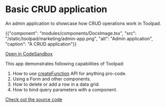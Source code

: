 # Basic CRUD application

<p class="description">An admin application to showcase how CRUD operations work in Toolpad.</p>

{{"component": "modules/components/DocsImage.tsx", "src": "/static/toolpad/marketing/admin-app.png", "alt": "Admin application", "caption": "A CRUD application"}}

[Open in CodeSandbox](https://codesandbox.io/p/sandbox/github/mui/mui-toolpad/tree/master/examples/admin-app)

This app demonstrates following capabilities of Toolpad:

1. How to use [createFunction](https://mui.com/toolpad/reference/api/create-function/) API for anything pro-code.
2. Using a Form and other components.
3. How to delete or add a row in a data grid.
4. How to bind query parameters with a component.

[Check out the source code](https://github.com/mui/mui-toolpad/tree/master/examples/admin-app)
